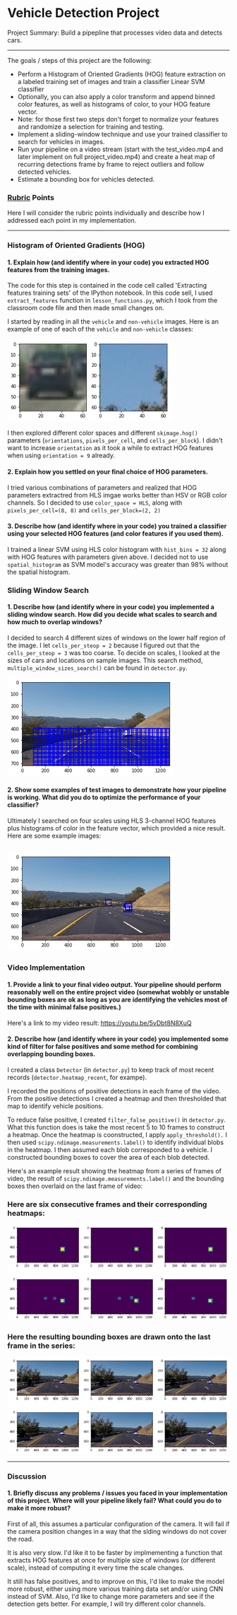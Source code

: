 # Vehicle Detection Project
Project Summary: Build a pipepline that processes video data and detects cars.

---

The goals / steps of this project are the following:

* Perform a Histogram of Oriented Gradients (HOG) feature extraction on a labeled training set of images and train a classifier Linear SVM classifier
* Optionally, you can also apply a color transform and append binned color features, as well as histograms of color, to your HOG feature vector. 
* Note: for those first two steps don't forget to normalize your features and randomize a selection for training and testing.
* Implement a sliding-window technique and use your trained classifier to search for vehicles in images.
* Run your pipeline on a video stream (start with the test_video.mp4 and later implement on full project_video.mp4) and create a heat map of recurring detections frame by frame to reject outliers and follow detected vehicles.
* Estimate a bounding box for vehicles detected.

[//]: # (Image References)
[image1]: ./output_images/car_not_car.png
[image2]: ./output_images/HOG_example.jpg
[image3]: ./output_images/sliding_windows.jpg
[image4]: ./output_images/sliding_window.jpg
[image5]: ./output_images/bboxes_and_heat.png
[image6]: ./output_images/labels_map.png
[image7]: ./output_images/output_bboxes.png

### [Rubric](https://review.udacity.com/#!/rubrics/513/view) Points
Here I will consider the rubric points individually and describe how I addressed each point in my implementation.  

---

### Histogram of Oriented Gradients (HOG)

#### 1. Explain how (and identify where in your code) you extracted HOG features from the training images.

The code for this step is contained in the code cell called 'Extracting features training sets' of the IPython notebook.  In this code sell, I used `extract_features` function in `lesson_functions.py`, which I took from the classroom code file and then made small changes on.

I started by reading in all the `vehicle` and `non-vehicle` images.  Here is an example of one of each of the `vehicle` and `non-vehicle` classes:

![alt text][image1]

I then explored different color spaces and different `skimage.hog()` parameters (`orientations`, `pixels_per_cell`, and `cells_per_block`).  I didn't want to increase `orientation` as it took a while to extract HOG features when using `orientation = 9` already.


#### 2. Explain how you settled on your final choice of HOG parameters.

I tried various combinations of parameters and realized that HOG parameters extractred from HLS imgae works better than HSV or RGB color channels. So I decided to use `color_space = HLS`, along with `pixels_per_cell=(8, 8)` and `cells_per_block=(2, 2)`

#### 3. Describe how (and identify where in your code) you trained a classifier using your selected HOG features (and color features if you used them).

I trained a linear SVM using HLS color histogram with `hist_bins = 32` along with HOG features with parameters given above. I decided not to use `spatial_histogram` as SVM model's accuracy was greater than 98% without the spatial histogram.

### Sliding Window Search

#### 1. Describe how (and identify where in your code) you implemented a sliding window search.  How did you decide what scales to search and how much to overlap windows?

I decided to search 4 different sizes of windows on the lower half region of the image. I let `cells_per_steop = 2` because I figured out that the `cells_per_steop = 3`  was too coarse. To decide on scales, I looked at the sizes of cars and locations on sample images. This search method, `multiple_window_sizes_search()` can be found in `detector.py`.

![alt text][image3]

#### 2. Show some examples of test images to demonstrate how your pipeline is working.  What did you do to optimize the performance of your classifier?

Ultimately I searched on four scales using HLS 3-channel HOG features plus histograms of color in the feature vector, which provided a nice result.  Here are some example images:

![alt text][image4]
---

### Video Implementation

#### 1. Provide a link to your final video output.  Your pipeline should perform reasonably well on the entire project video (somewhat wobbly or unstable bounding boxes are ok as long as you are identifying the vehicles most of the time with minimal false positives.)
Here's a link to my video result: https://youtu.be/5vDbt8N8XuQ


#### 2. Describe how (and identify where in your code) you implemented some kind of filter for false positives and some method for combining overlapping bounding boxes.

I created a class `Detector` (in `detector.py`) to keep track of most recent records (`detector.heatmap_recent`, for exampe).

I recorded the positions of positive detections in each frame of the video.  From the positive detections I created a heatmap and then thresholded that map to identify vehicle positions. 

To reduce false positive, I created `filter_false_positive()` in `detector.py`. What this function does is take the most recent 5 to 10 frames to construct a heatmap. Once the heatmap is coonstructed, I apply `apply_threshold().`
I then used `scipy.ndimage.measurements.label()` to identify individual blobs in the heatmap.  I then assumed each blob corresponded to a vehicle.  I constructed bounding boxes to cover the area of each blob detected.  

Here's an example result showing the heatmap from a series of frames of video, the result of `scipy.ndimage.measurements.label()` and the bounding boxes then overlaid on the last frame of video:

### Here are six consecutive frames and their corresponding heatmaps:
![alt text][image5]


### Here the resulting bounding boxes are drawn onto the last frame in the series:
![alt text][image7]



---

### Discussion

#### 1. Briefly discuss any problems / issues you faced in your implementation of this project.  Where will your pipeline likely fail?  What could you do to make it more robust?

First of all, this assumes a particular configuration of the camera. It will fail if the camera position changes in a way that the slding windows do not cover the road.

It is also very slow. I'd like it to be faster by implmementing a function that extracts HOG features at once for multiple size of windows (or different scale), instead of computing it every time the scale changes.

It still has false positives, and to improve on this, I'd like to make the model more robust, either using more various training data set and/or using CNN instead of SVM. Also, I'd like to change more parameters and see if the detection gets better. For example, I will try different color channels.
